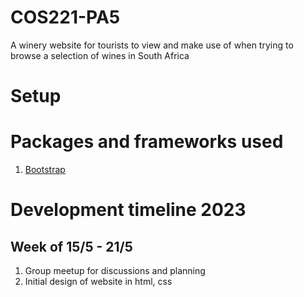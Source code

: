 # COS221-PA5
A winery website for tourists to view and make use of when trying to browse a selection of wines in South Africa

# Setup

# Packages and frameworks used
1. <a href="https://getbootstrap.com/">Bootstrap</a>

# Development timeline 2023
## Week of 15/5 - 21/5
 1. Group meetup for discussions and planning
 2. Initial design of website in html, css
